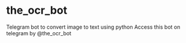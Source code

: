 # the_ocr_bot
Telegram bot to convert image to text using python
Access this bot on telegram by @the_ocr_bot
